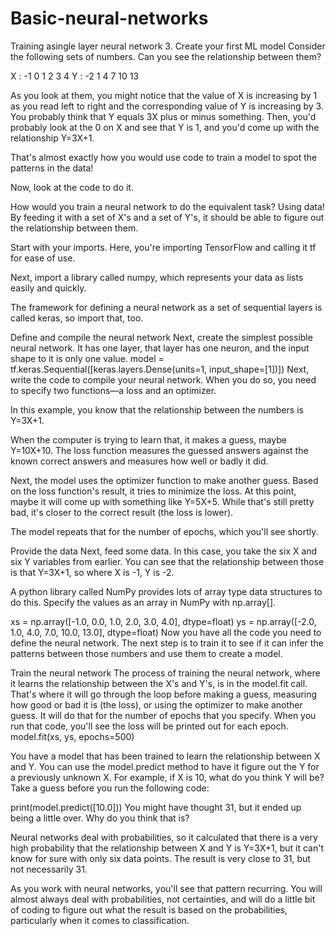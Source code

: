 # Basic-neural-networks
Training asingle layer neural network 3. Create your first ML model Consider the following sets of numbers. Can you see the relationship between them?

X : -1 0 1 2 3 4 Y : -2 1 4 7 10 13

As you look at them, you might notice that the value of X is increasing by 1 as you read left to right and the corresponding value of Y is increasing by 3. You probably think that Y equals 3X plus or minus something. Then, you'd probably look at the 0 on X and see that Y is 1, and you'd come up with the relationship Y=3X+1.

That's almost exactly how you would use code to train a model to spot the patterns in the data!

Now, look at the code to do it.

How would you train a neural network to do the equivalent task? Using data! By feeding it with a set of X's and a set of Y's, it should be able to figure out the relationship between them.

Start with your imports. Here, you're importing TensorFlow and calling it tf for ease of use.

Next, import a library called numpy, which represents your data as lists easily and quickly.

The framework for defining a neural network as a set of sequential layers is called keras, so import that, too.

Define and compile the neural network Next, create the simplest possible neural network. It has one layer, that layer has one neuron, and the input shape to it is only one value. model = tf.keras.Sequential([keras.layers.Dense(units=1, input_shape=[1])]) Next, write the code to compile your neural network. When you do so, you need to specify two functions—a loss and an optimizer.

In this example, you know that the relationship between the numbers is Y=3X+1.

When the computer is trying to learn that, it makes a guess, maybe Y=10X+10. The loss function measures the guessed answers against the known correct answers and measures how well or badly it did.

Next, the model uses the optimizer function to make another guess. Based on the loss function's result, it tries to minimize the loss. At this point, maybe it will come up with something like Y=5X+5. While that's still pretty bad, it's closer to the correct result (the loss is lower).

The model repeats that for the number of epochs, which you'll see shortly.

Provide the data Next, feed some data. In this case, you take the six X and six Y variables from earlier. You can see that the relationship between those is that Y=3X+1, so where X is -1, Y is -2.

A python library called NumPy provides lots of array type data structures to do this. Specify the values as an array in NumPy with np.array[].

xs = np.array([-1.0, 0.0, 1.0, 2.0, 3.0, 4.0], dtype=float) ys = np.array([-2.0, 1.0, 4.0, 7.0, 10.0, 13.0], dtype=float) Now you have all the code you need to define the neural network. The next step is to train it to see if it can infer the patterns between those numbers and use them to create a model.

Train the neural network The process of training the neural network, where it learns the relationship between the X's and Y's, is in the model.fit call. That's where it will go through the loop before making a guess, measuring how good or bad it is (the loss), or using the optimizer to make another guess. It will do that for the number of epochs that you specify. When you run that code, you'll see the loss will be printed out for each epoch.
model.fit(xs, ys, epochs=500)

You have a model that has been trained to learn the relationship between X and Y. You can use the model.predict method to have it figure out the Y for a previously unknown X. For example, if X is 10, what do you think Y will be? Take a guess before you run the following code:

print(model.predict([10.0])) You might have thought 31, but it ended up being a little over. Why do you think that is?

Neural networks deal with probabilities, so it calculated that there is a very high probability that the relationship between X and Y is Y=3X+1, but it can't know for sure with only six data points. The result is very close to 31, but not necessarily 31.

As you work with neural networks, you'll see that pattern recurring. You will almost always deal with probabilities, not certainties, and will do a little bit of coding to figure out what the result is based on the probabilities, particularly when it comes to classification.
